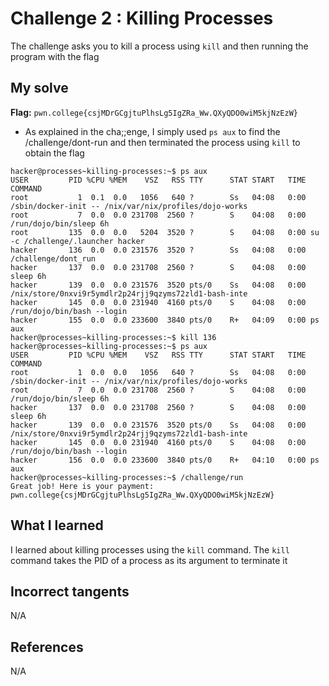 # Challenge 2 : Killing Processes
The challenge asks you to kill a process using `kill` and then running the program with the flag

## My solve
**Flag:** `pwn.college{csjMDrGCgjtuPlhsLg5IgZRa_Ww.QXyQDO0wiM5kjNzEzW}`

- As explained in the cha;;enge, I simply used `ps aux` to find the /challenge/dont-run and then terminated the process using `kill` to obtain the flag
```
hacker@processes~killing-processes:~$ ps aux
USER         PID %CPU %MEM    VSZ   RSS TTY      STAT START   TIME COMMAND
root           1  0.1  0.0   1056   640 ?        Ss   04:08   0:00 /sbin/docker-init -- /nix/var/nix/profiles/dojo-works
root           7  0.0  0.0 231708  2560 ?        S    04:08   0:00 /run/dojo/bin/sleep 6h
root         135  0.0  0.0   5204  3520 ?        S    04:08   0:00 su -c /challenge/.launcher hacker
hacker       136  0.0  0.0 231576  3520 ?        Ss   04:08   0:00 /challenge/dont_run
hacker       137  0.0  0.0 231708  2560 ?        S    04:08   0:00 sleep 6h
hacker       139  0.0  0.0 231576  3520 pts/0    Ss   04:08   0:00 /nix/store/0nxvi9r5ymdlr2p24rjj9qzyms72zld1-bash-inte
hacker       145  0.0  0.0 231940  4160 pts/0    S    04:08   0:00 /run/dojo/bin/bash --login
hacker       155  0.0  0.0 233600  3840 pts/0    R+   04:09   0:00 ps aux
hacker@processes~killing-processes:~$ kill 136
hacker@processes~killing-processes:~$ ps aux
USER         PID %CPU %MEM    VSZ   RSS TTY      STAT START   TIME COMMAND
root           1  0.0  0.0   1056   640 ?        Ss   04:08   0:00 /sbin/docker-init -- /nix/var/nix/profiles/dojo-works
root           7  0.0  0.0 231708  2560 ?        S    04:08   0:00 /run/dojo/bin/sleep 6h
hacker       137  0.0  0.0 231708  2560 ?        S    04:08   0:00 sleep 6h
hacker       139  0.0  0.0 231576  3520 pts/0    Ss   04:08   0:00 /nix/store/0nxvi9r5ymdlr2p24rjj9qzyms72zld1-bash-inte
hacker       145  0.0  0.0 231940  4160 pts/0    S    04:08   0:00 /run/dojo/bin/bash --login
hacker       156  0.0  0.0 233600  3840 pts/0    R+   04:10   0:00 ps aux
hacker@processes~killing-processes:~$ /challenge/run
Great job! Here is your payment:
pwn.college{csjMDrGCgjtuPlhsLg5IgZRa_Ww.QXyQDO0wiM5kjNzEzW}
```

## What I learned 
I learned about killing processes using the `kill` command. The `kill` command takes the PID of a process as its argument to terminate it

## Incorrect tangents 
N/A

## References 
N/A
